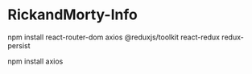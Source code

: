 # RickandMorty-Info

npm install react-router-dom axios @reduxjs/toolkit react-redux redux-persist

npm install axios
